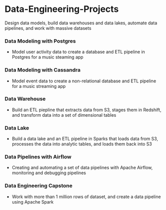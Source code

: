 # Data-Engineering-Projects
Design data models, build data warehouses and data lakes, automate data pipelines, and work with massive datasets


### Data Modeling with Postgres

- Model user activity data to create a database and ETL pipeline in Postgres for a music steaming app

### Data Modeling with Cassandra

- Model event data to create a non-relational database and ETL pipeline for a music streaming app

### Data Warehouse

- Build an ETL piepline that extracts data from S3, stages them in Redshift, and transform data into a set of dimensional tables

### Data Lake

- Build a data lake and an ETL pipeline in Sparks that loads data from S3, processes the data into analytic tables, and loads them back into S3

### Data Pipelines with Airflow

- Creating and automating a set of data pipelines with Apache Airflow, monitoring and debugging  pipelines

### Data Engineering Capstone

- Work with more than 1 million rows of dataset, and create a data pipeline using Apache Spark